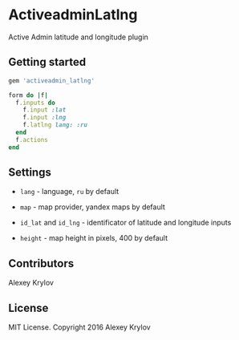 # ActiveadminLatlng

Active Admin latitude and longitude plugin



## Getting started

```ruby
gem 'activeadmin_latlng'
```

```ruby
form do |f|
  f.inputs do
    f.input :lat
    f.input :lng
    f.latlng lang: :ru
  end
  f.actions
end
```



## Settings

* `lang` - language, `ru` by default

* `map` - map provider, yandex maps by default

* `id_lat` and `id_lng` - identificator of latitude and longitude inputs

* `height` - map height in pixels, 400 by default



## Contributors

Alexey Krylov

## License

MIT License. Copyright 2016 Alexey Krylov